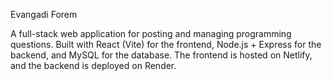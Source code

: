 Evangadi Forem

A full-stack web application for posting and managing programming questions. Built with React (Vite) for the frontend, Node.js + Express for the backend, and MySQL for the database. The frontend is hosted on Netlify, and the backend is deployed on Render.
